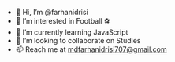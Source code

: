 - 👋 Hi, I’m @farhanidrisi
- 👀 I’m interested in Football ⚽️ 
- 🌱 I’m currently learning JavaScript 
- 💞️ I’m looking to collaborate on Studies 
- 📫 Reach me at mdfarhanidrisi707@gmail.com
      
<!---
farhanidrisi/farhanidrisi is a ✨ special ✨ repository because its `README.md` (this file) appears on your GitHub profile.
You can click the Preview link to take a look at your changes.
--->
